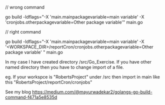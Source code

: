 // wrong command

go build -ldflags="-X 'main.mainpackagevariable=main variable' -X 'cronjobs.otherpackagevariable=Other package variable'" main.go

// right command

go build -ldflags="-X 'main.mainpackagevariable=main variable' -X '<WORKSPACE_DIR>/reportCron/cronjobs.otherpackagevariable=Other package variable' " main.go


In my case I have created directory /src/Go_Exercise. If you have other named directory then you have to change import of a file.

eg. If your workspce is "RobertsProject" under /src then import in main like this "RobertsProject/reportCron/cronjobs"

See my blog https://medium.com/@mayurwadekar2/golangs-go-build-command-f471a5e8535d
